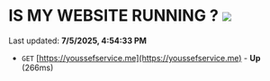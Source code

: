 # IS MY WEBSITE RUNNING ? [![](https://img.shields.io/static/v1?label=Sponsor&message=%E2%9D%A4&logo=GitHub&color=%23fe8e86)](https://github.com/sponsors/Youssef-Lehmam)

Last updated: **7/5/2025, 4:54:33 PM**

- `GET` [https://youssefservice.me](https://youssefservice.me) - **Up** (266ms)
